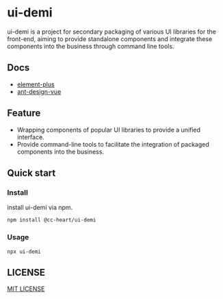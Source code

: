 # ui-demi

ui-demi is a project for secondary packaging of various UI libraries for the front-end, aiming to provide standalone components and integrate these components into the business through command line tools.

## Docs

- [element-plus](https://cc-hearts.github.io/ui-demi/element-plus)
- [ant-design-vue](https://cc-hearts.github.io/ui-demi/ant-design-vue)

## Feature

- Wrapping components of popular UI libraries to provide a unified interface.
- Provide command-line tools to facilitate the integration of packaged components into the business.

## Quick start

### Install

install ui-demi via npm.

```shell
npm install @cc-heart/ui-demi
```

### Usage

```shell
npx ui-demi
```

## LICENSE

[MIT LICENSE](./LICENSE)
